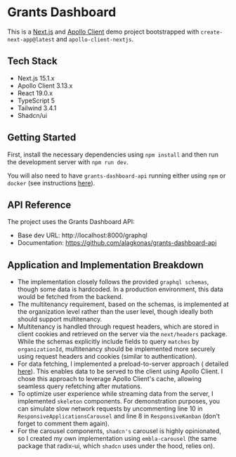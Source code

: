 # Grants Dashboard

This is a [Next.js](https://nextjs.org) and [Apollo Client](https://www.apollographql.com/docs/react) demo project
bootstrapped with `create-next-app@latest` and `apollo-client-nextjs`.

## Tech Stack

- Next.js 15.1.x
- Apollo Client 3.13.x
- React 19.0.x
- TypeScript 5
- Tailwind 3.4.1
- Shadcn/ui

## Getting Started

First, install the necessary dependencies using `npm install` and then run the development server with `npm run dev`.

You will also need to have `grants-dashboard-api` running either using `npm` or `docker` (see
instructions [here](https://github.com/alagkonas/grants-dashboard-api)).

## API Reference

The project uses the Grants Dashboard API:

- Base dev URL: http://localhost:8000/graphql
- Documentation: https://github.com/alagkonas/grants-dashboard-api

## Application and Implementation Breakdown

- The implementation closely follows the provided `graphql schemas`, though some data is hardcoded. In a production
  environment, this data would be fetched from the backend.
- The multitenancy requirement, based on the schemas, is implemented at the organization level rather than the user
  level, though ideally both should support multitenancy.
- Multitenancy is handled through request headers, which are stored in client cookies and retrieved on the server via
  the `next/headers` package. While the schemas explicitly include fields to query `matches` by `organizationId`,
  multitenancy should be implemented more securely using request headers and cookies (similar to authentication).
- For data fetching, I implemented a preload-to-server approach (
  detailed [here](https://github.com/alagkonas/app-router-apollo-demo)). This enables data to be served to the client
  using Apollo Client. I chose this approach to leverage Apollo Client's cache, allowing seamless query refetching after
  mutations.
- To optimize user experience while streaming data from the server, I implemented `skeleton` components. For
  demonstration purposes, you can simulate slow network requests by uncommenting line 10 in
  `ResponsiveApplicationsCarousel` and line 8 in `ResponsiveKanban` (don't forget to comment them again).
- For the carousel components, `shadcn's` carousel is highly opinionated, so I created my own implementation using
  `embla-carousel` (the same package that radix-ui, which `shadcn` uses under the hood, relies on).